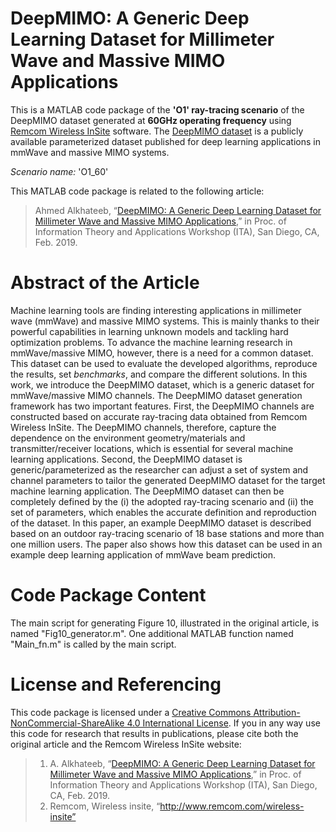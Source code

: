 # DeepMIMO: A Generic Deep Learning Dataset for Millimeter Wave and Massive MIMO Applications
This is a MATLAB code package of the **'O1' ray-tracing scenario** of the DeepMIMO dataset generated at **60GHz operating frequency** using [Remcom Wireless InSite](http://www.remcom.com/wireless-insite) software. The [DeepMIMO dataset](http://deepmimo.net/) is a publicly available parameterized dataset published for deep learning applications in mmWave and massive MIMO systems.

*Scenario name:* 'O1_60'

This MATLAB code package is related to the following article: 
>Ahmed Alkhateeb, “[DeepMIMO: A Generic Deep Learning Dataset for Millimeter Wave and Massive MIMO Applications](https://arxiv.org/pdf/1902.06435.pdf),” in Proc. of Information Theory and Applications Workshop (ITA), San Diego, CA, Feb. 2019.

# Abstract of the Article
Machine learning tools are finding interesting applications in millimeter wave (mmWave) and massive MIMO systems. This is mainly thanks to their powerful capabilities in learning unknown models and tackling hard optimization problems. To advance the machine learning research in mmWave/massive MIMO, however, there is a need for a common dataset. This dataset can be used to evaluate the developed algorithms, reproduce the results, set *benchmarks*, and compare the different solutions. In this work, we introduce the DeepMIMO dataset, which is a generic dataset for mmWave/massive MIMO channels. The DeepMIMO dataset generation framework has two important features. First, the DeepMIMO channels are constructed based on accurate ray-tracing data obtained from Remcom Wireless InSite. The DeepMIMO channels, therefore, capture the dependence on the environment geometry/materials and transmitter/receiver locations, which is essential for several machine learning applications. Second, the DeepMIMO dataset is generic/parameterized as the researcher can adjust a set of system and channel parameters to tailor the generated DeepMIMO dataset for the target machine learning application. The DeepMIMO dataset can then be completely defined by the (i) the adopted ray-tracing scenario and (ii) the set of parameters, which enables the accurate definition and reproduction of the dataset. In this paper, an example DeepMIMO dataset is described based on an outdoor ray-tracing scenario of 18 base stations and more than one million users. The paper also shows how this dataset can be used in an example deep learning application of mmWave beam prediction.
# Code Package Content
The main script for generating Figure 10, illustrated in the original article, is named "Fig10_generator.m". 
One additional MATLAB function named "Main_fn.m" is called by the main script.
# License and Referencing
This code package is licensed under a [Creative Commons Attribution-NonCommercial-ShareAlike 4.0 International License](https://creativecommons.org/licenses/by-nc-sa/4.0/). If you in any way use this code for research that results in publications, please cite both the original article and the Remcom Wireless InSite website:
> 1. A. Alkhateeb, “[DeepMIMO: A Generic Deep Learning Dataset for Millimeter Wave and Massive MIMO Applications](https://arxiv.org/pdf/1902.06435.pdf),” in Proc. of Information Theory and Applications Workshop (ITA), San Diego, CA, Feb. 2019.
> 2. Remcom, Wireless insite, “http://www.remcom.com/wireless-insite”
